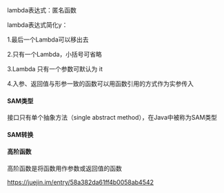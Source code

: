 lambda表达式：匿名函数

lambda表达式简化y：

1.最后一个Lambda可以移出去 

2.只有一个Lambda，小括号可省略 

3.Lambda 只有一个参数可默认为 it 

4.入参、返回值与形参一致的函数可以用函数引用的方式作为实参传入


#### SAM类型

接口只有单个抽象方法（single abstract method），在Java中被称为SAM类型

#### SAM转换


#### 高阶函数

高阶函数是将函数用作参数或返回值的函数

https://juejin.im/entry/58a382da61ff4b0058ab4542